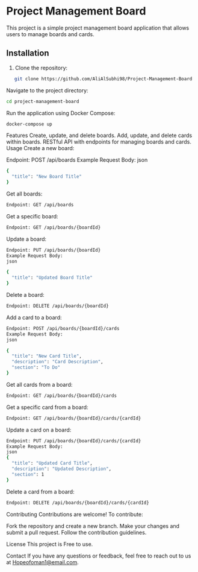 
# Project Management Board

This project is a simple project management board application that allows users to manage boards and cards.

## Installation

1. Clone the repository:

```bash
   git clone https://github.com/AliAlSubhi98/Project-Management-Board
```
Navigate to the project directory:

```bash
cd project-management-board
```

Run the application using Docker Compose:

```bash
docker-compose up
```
Features
Create, update, and delete boards.
Add, update, and delete cards within boards.
RESTful API with endpoints for managing boards and cards.
Usage
Create a new board:

Endpoint: POST /api/boards
Example Request Body:
json
```bash
{
  "title": "New Board Title"
}
```

Get all boards:
```bash
Endpoint: GET /api/boards
```
Get a specific board:
```bash
Endpoint: GET /api/boards/{boardId}
```
Update a board:
```bash
Endpoint: PUT /api/boards/{boardId}
Example Request Body:
json

{
  "title": "Updated Board Title"
}
```
Delete a board:
```bash
Endpoint: DELETE /api/boards/{boardId}
```
Add a card to a board:
```bash
Endpoint: POST /api/boards/{boardId}/cards
Example Request Body:
json

{
  "title": "New Card Title",
  "description": "Card Description",
  "section": "To Do"
}
```
Get all cards from a board:
```bash
Endpoint: GET /api/boards/{boardId}/cards
```
Get a specific card from a board:
```bash
Endpoint: GET /api/boards/{boardId}/cards/{cardId}
```
Update a card on a board:
```bash
Endpoint: PUT /api/boards/{boardId}/cards/{cardId}
Example Request Body:
json
{
  "title": "Updated Card Title",
  "description": "Updated Description",
  "section": 1
}
```
Delete a card from a board:
```bash
Endpoint: DELETE /api/boards/{boardId}/cards/{cardId}
```
Contributing
Contributions are welcome! To contribute:

Fork the repository and create a new branch.
Make your changes and submit a pull request.
Follow the contribution guidelines.

License
This project is Free to use.

Contact
If you have any questions or feedback, feel free to reach out to us at Hopeofoman1@email.com.
